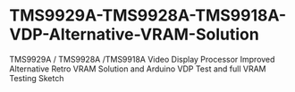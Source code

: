 # TMS9929A-TMS9928A-TMS9918A-VDP-Alternative-VRAM-Solution
TMS9929A / TMS9928A /TMS9918A Video Display Processor Improved Alternative Retro VRAM Solution and Arduino VDP Test and full VRAM Testing Sketch
